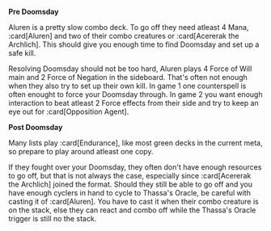 **Pre Doomsday**

Aluren is a pretty slow combo deck. To go off they need atleast 4 Mana,
:card[Aluren] and two of their combo creatures or :card[Acererak the Archlich].
This should give you enough time to find Doomsday and set up a safe kill.

Resolving Doomsday should not be too hard, Aluren plays 4 Force of Will main and
2 Force of Negation in the sideboard. That's often not enough when they also try
to set up their own kill. In game 1 one counterspell is often enought to force
your Doomsday through. In game 2 you want enough interaction to beat atleast 2
Force effects from their side and try to keep an eye out for :card[Opposition
Agent].

**Post Doomsday**

Many lists play :card[Endurance], like most green decks in the current meta, so
prepare to play around atleast one copy.

If they fought over your Doomsday, they often don't have enough resources to go
off, but that is not always the case, especially since :card[Acererak the
Archlich] joined the format. Should they still be able to go off and you have
enough cyclers in hand to cycle to Thassa's Oracle, be careful with casting it
of :card[Aluren]. You have to cast it when their combo creature is on the stack,
else they can react and combo off while the Thassa's Oracle trigger is still no
the stack.
